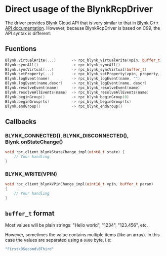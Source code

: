 # Direct usage of the BlynkRcpDriver

The driver provides Blynk Cloud API that is very similar to that in [Blynk C++ API documentation](https://docs.blynk.io/en/blynk-library-firmware-api/virtual-pins). However, because BlynkRcpDriver is based on C99, the API syntax is different:

## Fucntions

```cpp
Blynk.virtualWrite(...)       -> rpc_blynk_virtualWrite(vpin, buffer_t)
Blynk.syncAll()               -> rpc_blynk_syncAll()
Blynk.syncVirtual(...)        -> rpc_blynk_syncVirtual(buffer_t)
Blynk.setProperty(...)        -> rpc_blynk_setProperty(vpin, property, buffer_t)
Blynk.logEvent(name)          -> rpc_blynk_logEvent(name, "")
Blynk.logEvent(name,descr)    -> rpc_blynk_logEvent(name, descr)
Blynk.resolveEvent(name)      -> rpc_blynk_resolveEvent(name)
Blynk.resolveAllEvents(name)  -> rpc_blynk_resolveAllEvents(name)
Blynk.beginGroup()            -> rpc_blynk_beginGroup(0)
Blynk.beginGroup(ts)          -> rpc_blynk_beginGroup(ts)
Blynk.endGroup()              -> rpc_blynk_endGroup()
```

## Callbacks

### BLYNK_CONNECTED(), BLYNK_DISCONNECTED(), Blynk.onStateChange()

```cpp
void rpc_client_blynkStateChange_impl(uint8_t state) {
    // Your handling
}
```

### BLYNK_WRITE(VPIN)

```cpp
void rpc_client_blynkVPinChange_impl(uint16_t vpin, buffer_t param)
{
    // Your handling
}
```

## `buffer_t` format

Most values will be plain strings: "Hello world", "1234", "123.456", etc.

However, sometimes the value contains multiple items (like an array).
In this case the values are separated using a `0x00` byte, i.e:

```cpp
"First\0Second\0Third"
```
